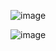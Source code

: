![image](https://github.com/leonunes17/Calculadora-JS/assets/96439824/cba02a53-caf9-4b54-aa3b-1826dc012dec)

![image](https://github.com/leonunes17/Calculadora-JS/assets/96439824/e178d3d3-9012-446a-a0e1-8bb28ef04cd2)
